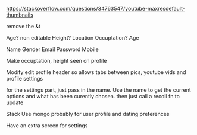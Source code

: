 https://stackoverflow.com/questions/34763547/youtube-maxresdefault-thumbnails

remove the &t

Age? non editable
Height?
Location
Occuptation?
Age

Name
Gender
Email
Password
Mobile

Make occuptation, height seen on profile

Modify edit profile header so allows tabs between pics, youtube vids and profile settings

for the settings part, just pass in the name. Use the name to get the current options and what has been curently chosen.
then just call a recoil fn to update

Stack
Use mongo probably for user profile and dating preferences

Have an extra screen for settings
